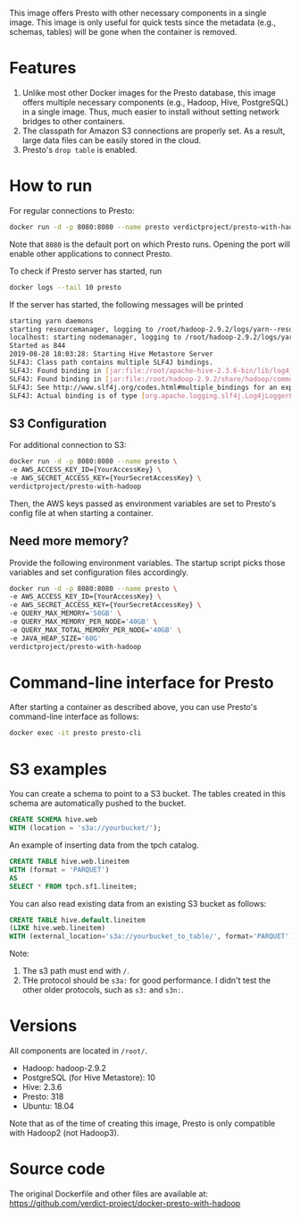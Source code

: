 This image offers Presto with other necessary components in a single image. This image is only
useful for quick tests since the metadata (e.g., schemas, tables) will be gone when the container is
removed.


# Features

1. Unlike most other Docker images for the Presto database, this image offers multiple necessary 
components (e.g., Hadoop, Hive, PostgreSQL) in a single image. Thus, much easier to install without
setting network bridges to other containers.
2. The classpath for Amazon S3 connections are properly set. As a result, large data files can 
be easily stored in the cloud.
3. Presto's `drop table` is enabled.


# How to run

For regular connections to Presto:

```bash
docker run -d -p 8080:8080 --name presto verdictproject/presto-with-hadoop
```

Note that `8080` is the default port on which Presto runs. Opening the port will enable other applications to connect Presto.

To check if Presto server has started, run
```bash
docker logs --tail 10 presto
```

If the server has started, the following messages will be printed
```bash
starting yarn daemons
starting resourcemanager, logging to /root/hadoop-2.9.2/logs/yarn--resourcemanager-9bb175f0919b.out
localhost: starting nodemanager, logging to /root/hadoop-2.9.2/logs/yarn-root-nodemanager-9bb175f0919b.out
Started as 844
2019-08-28 18:03:28: Starting Hive Metastore Server
SLF4J: Class path contains multiple SLF4J bindings.
SLF4J: Found binding in [jar:file:/root/apache-hive-2.3.6-bin/lib/log4j-slf4j-impl-2.6.2.jar!/org/slf4j/impl/StaticLoggerBinder.class]
SLF4J: Found binding in [jar:file:/root/hadoop-2.9.2/share/hadoop/common/lib/slf4j-log4j12-1.7.25.jar!/org/slf4j/impl/StaticLoggerBinder.class]
SLF4J: See http://www.slf4j.org/codes.html#multiple_bindings for an explanation.
SLF4J: Actual binding is of type [org.apache.logging.slf4j.Log4jLoggerFactory]
```


## S3 Configuration

For additional connection to S3:

```bash
docker run -d -p 8080:8080 --name presto \
-e AWS_ACCESS_KEY_ID={YourAccessKey} \
-e AWS_SECRET_ACCESS_KEY={YourSecretAccessKey} \
verdictproject/presto-with-hadoop
```

Then, the AWS keys passed as environment variables are set to Presto's config file at when starting
a container.


## Need more memory?

Provide the following environment variables. The startup script picks those variables and set
configuration files accordingly.

```bash
docker run -d -p 8080:8080 --name presto \
-e AWS_ACCESS_KEY_ID={YourAccessKey} \
-e AWS_SECRET_ACCESS_KEY={YourSecretAccessKey} \
-e QUERY_MAX_MEMORY='50GB' \
-e QUERY_MAX_MEMORY_PER_NODE='40GB' \
-e QUERY_MAX_TOTAL_MEMORY_PER_NODE='40GB' \
-e JAVA_HEAP_SIZE='60G'
verdictproject/presto-with-hadoop
```


# Command-line interface for Presto

After starting a container as described above, you can use Presto's command-line interface as
follows:

```bash
docker exec -it presto presto-cli
```


# S3 examples

You can create a schema to point to a S3 bucket. The tables created in this schema are automatically
pushed to the bucket.

```sql
CREATE SCHEMA hive.web
WITH (location = 's3a://yourbucket/');
```

An example of inserting data from the tpch catalog.

```sql
CREATE TABLE hive.web.lineitem
WITH (format = 'PARQUET')
AS 
SELECT * FROM tpch.sf1.lineitem;
```

You can also read existing data from an existing S3 bucket as follows:

```sql
CREATE TABLE hive.default.lineitem
(LIKE hive.web.lineitem)
WITH (external_location='s3a://yourbucket_to_table/', format='PARQUET');
```

Note:
1. The s3 path must end with `/`.
2. THe protocol should be `s3a:` for good performance. I didn't test the other older protocols, such
as `s3:` and `s3n:`.



# Versions

All components are located in `/root/`.

- Hadoop: hadoop-2.9.2
- PostgreSQL (for Hive Metastore): 10
- Hive: 2.3.6
- Presto: 318
- Ubuntu: 18.04

Note that as of the time of creating this image, Presto is only compatible with Hadoop2 
(not Hadoop3).


# Source code

The original Dockerfile and other files are available at:
https://github.com/verdict-project/docker-presto-with-hadoop

